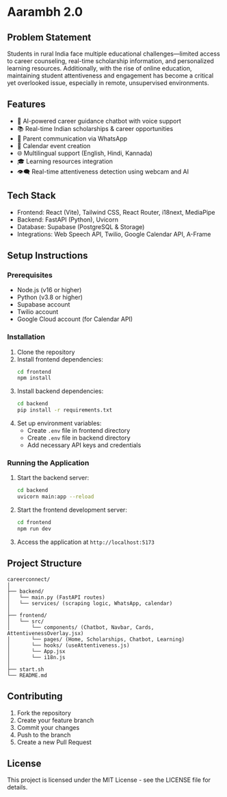 # Aarambh 2.0

## Problem Statement
Students in rural India face multiple educational challenges—limited access to career counseling, real-time scholarship information, and personalized learning resources. Additionally, with the rise of online education, maintaining student attentiveness and engagement has become a critical yet overlooked issue, especially in remote, unsupervised environments.

## Features

- 🤖 AI-powered career guidance chatbot with voice support
- 📚 Real-time Indian scholarships & career opportunities
- 📱 Parent communication via WhatsApp
- 📅 Calendar event creation
- 🌐 Multilingual support (English, Hindi, Kannada)
- 🎓 Learning resources integration
- 👁️‍🗨️ Real-time attentiveness detection using webcam and AI

## Tech Stack

- Frontend: React (Vite), Tailwind CSS, React Router, i18next, MediaPipe
- Backend: FastAPI (Python), Uvicorn
- Database: Supabase (PostgreSQL & Storage)
- Integrations: Web Speech API, Twilio, Google Calendar API, A-Frame
## Setup Instructions

### Prerequisites

- Node.js (v16 or higher)
- Python (v3.8 or higher)
- Supabase account
- Twilio account
- Google Cloud account (for Calendar API)

### Installation

1. Clone the repository
2. Install frontend dependencies:
   ```bash
   cd frontend
   npm install
   ```
3. Install backend dependencies:
   ```bash
   cd backend
   pip install -r requirements.txt
   ```
4. Set up environment variables:
   - Create `.env` file in frontend directory
   - Create `.env` file in backend directory
   - Add necessary API keys and credentials

### Running the Application

1. Start the backend server:
   ```bash
   cd backend
   uvicorn main:app --reload
   ```

2. Start the frontend development server:
   ```bash
   cd frontend
   npm run dev
   ```

3. Access the application at `http://localhost:5173`

## Project Structure

```
careerconnect/
│
├── backend/
│   └── main.py (FastAPI routes)
│   └── services/ (scraping logic, WhatsApp, calendar)
│
├── frontend/
│   └── src/
│       └── components/ (Chatbot, Navbar, Cards, AttentivenessOverlay.jsx)
│       └── pages/ (Home, Scholarships, Chatbot, Learning)
│       └── hooks/ (useAttentiveness.js)
│       └── App.jsx
│       └── i18n.js
│
├── start.sh
└── README.md
```

## Contributing

1. Fork the repository
2. Create your feature branch
3. Commit your changes
4. Push to the branch
5. Create a new Pull Request

## License

This project is licensed under the MIT License - see the LICENSE file for details. 
